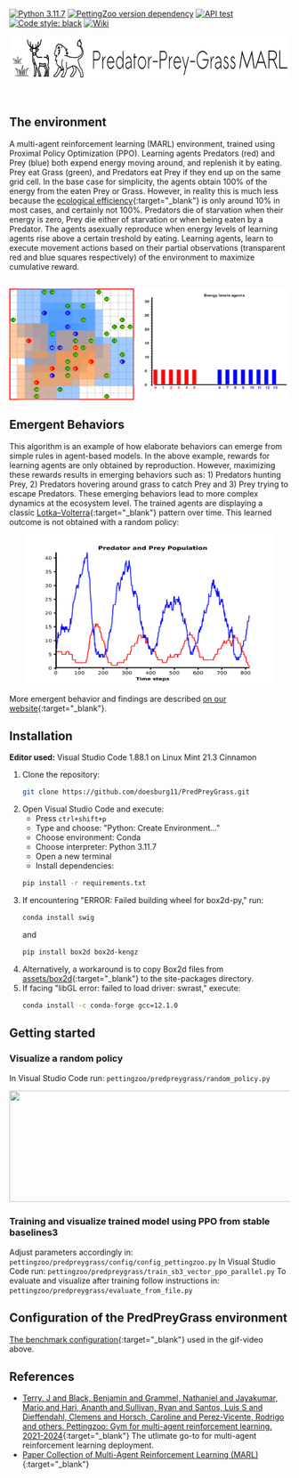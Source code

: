 [![Python 3.11.7](https://img.shields.io/badge/python-3.11.7-blue.svg)](https://www.python.org/downloads/release/python-3117/)
[![PettingZoo version dependency](https://img.shields.io/badge/PettingZoo-v1.24.3-blue)]()
[![API test](https://img.shields.io/badge/API_test-passed-brightgreen)]()
[![Code style: black](https://img.shields.io/badge/code%20style-black-000000.svg)](https://github.com/psf/black)
[![Wiki](https://img.shields.io/badge/Wiki-background-green)]()
</br>
<p align="center">
    <img src="https://github.com/doesburg11/PredPreyGrass/blob/main/assets/images/readme/predpreygrass.png" width="700" height="80"/> 
</p>
</br>

## The environment
A multi-agent reinforcement learning (MARL) environment, trained using Proximal Policy Optimization (PPO). Learning agents Predators (red) and Prey (blue) both expend energy moving around, and replenish it by eating. Prey eat Grass (green), and Predators eat Prey if they end up on the same grid cell. In the base case for simplicity, the agents obtain 100% of the energy from the eaten Prey or Grass. However, in reality this is much less because the [ecological efficiency](https://en.wikipedia.org/wiki/Ecological_efficiency){:target="_blank"} is only around 10% in most cases, and certainly not 100%. Predators die of starvation when their energy is zero, Prey die either of starvation or when being eaten by a Predator. The agents asexually reproduce when energy levels of learning agents rise above a certain treshold by eating. Learning agents, learn to execute movement actions based on their partial observations (transparent red and blue squares respectively) of the environment to maximize cumulative reward.
</br>
</br>
<p align="center">
    <img src="https://github.com/doesburg11/PredPreyGrass/blob/main/assets/gif/predpreygrass.gif" width="1000" height="200"/>
</p>


## Emergent Behaviors
This algorithm is an example of how elaborate behaviors can emerge from simple rules in agent-based models. In the above example, rewards for learning agents are only obtained by reproduction. However, maximizing these rewards results in emerging behaviors such as: 1) Predators hunting Prey, 2) Predators hovering around grass to catch Prey and 3) Prey trying to escape Predators. These emerging behaviors lead to more complex dynamics at the ecosystem level. The trained agents are displaying a classic [Lotka–Volterra](https://en.wikipedia.org/wiki/Lotka%E2%80%93Volterra_equations){:target="_blank"} pattern over time. This learned outcome is not obtained with a random policy:

<p align="center">
    <img src="https://github.com/doesburg11/PredPreyGrass/blob/main/assets/images/readme/PredPreyPopulation_episode.png" width="450" height="270"/>
</p>

More emergent behavior and findings are described [on our website](https://www.behaviorpatterns.info/predator-prey-grass-project/){:target="_blank"}.


## Installation

**Editor used:** Visual Studio Code 1.88.1 on Linux Mint 21.3 Cinnamon

1. Clone the repository: 
   ```bash
   git clone https://github.com/doesburg11/PredPreyGrass.git
   ```
2. Open Visual Studio Code and execute:
   - Press `ctrl+shift+p`
   - Type and choose: "Python: Create Environment..."
   - Choose environment: Conda 
   - Choose interpreter: Python 3.11.7
   - Open a new terminal
   - Install dependencies:
   ```bash
   pip install -r requirements.txt
   ```
3. If encountering "ERROR: Failed building wheel for box2d-py," run:
   ```bash
   conda install swig
   ```
   and
   ```bash
   pip install box2d box2d-kengz
   ```
4. Alternatively, a workaround is to copy Box2d files from [assets/box2d](https://github.com/doesburg11/PredPreyGrass/tree/main/assets/box2d){:target="_blank"} to the site-packages directory.
5. If facing "libGL error: failed to load driver: swrast," execute:
    ```bash
    conda install -c conda-forge gcc=12.1.0
    
## Getting started

### Visualize a random policy
In Visual Studio Code run:
```pettingzoo/predpreygrass/random_policy.py```
</br>
<p align="center">
    <img src="https://github.com/doesburg11/PredPreyGrass/blob/main/assets/gif/predpreygrass_random.gif" width="1000" height="200"/>
</p>


### Training and visualize trained model using PPO from stable baselines3
Adjust parameters accordingly in:
```pettingzoo/predpreygrass/config/config_pettingzoo.py```
In Visual Studio Code run:
```pettingzoo/predpreygrass/train_sb3_vector_ppo_parallel.py```
To evaluate and visualize after training follow instructions in:
```pettingzoo/predpreygrass/evaluate_from_file.py```


## Configuration of the PredPreyGrass environment
[The benchmark configuration](https://github.com/doesburg11/PredPreyGrass/blob/main/pettingzoo/predpreygrass/config/config_pettingzoo.py){:target="_blank"} used in the gif-video above.

## References

- [Terry, J and Black, Benjamin and Grammel, Nathaniel and Jayakumar, Mario and Hari, Ananth and Sullivan, Ryan and Santos, Luis S and Dieffendahl, Clemens and Horsch, Caroline and Perez-Vicente, Rodrigo and others. Pettingzoo: Gym for multi-agent reinforcement learning. 2021-2024](https://pettingzoo.farama.org/){:target="_blank"} The utlimate go-to for multi-agent reinforcement learning deployment.  
- [Paper Collection of Multi-Agent Reinforcement Learning (MARL)](https://github.com/LantaoYu/MARL-Papers){:target="_blank"}


